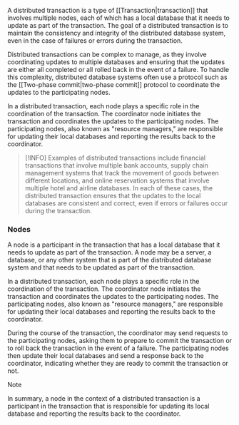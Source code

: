 A distributed transaction is a type of [[Transaction|transaction]] that involves multiple nodes, each of which has a local database that it needs to update as part of the transaction. The goal of a distributed transaction is to maintain the consistency and integrity of the distributed database system, even in the case of failures or errors during the transaction.

Distributed transactions can be complex to manage, as they involve coordinating updates to multiple databases and ensuring that the updates are either all completed or all rolled back in the event of a failure. To handle this complexity, distributed database systems often use a protocol such as the [[Two-phase commit|two-phase commit]] protocol to coordinate the updates to the participating nodes.

In a distributed transaction, each node plays a specific role in the coordination of the transaction. The coordinator node initiates the transaction and coordinates the updates to the participating nodes. The participating nodes, also known as "resource managers," are responsible for updating their local databases and reporting the results back to the coordinator.

>[!INFO]
>Examples of distributed transactions include financial transactions that involve multiple bank accounts, supply chain management systems that track the movement of goods between different locations, and online reservation systems that involve multiple hotel and airline databases. In each of these cases, the distributed transaction ensures that the updates to the local databases are consistent and correct, even if errors or failures occur during the transaction.

### Nodes

A node is a participant in the transaction that has a local database that it needs to update as part of the transaction. A node may be a server, a database, or any other system that is part of the distributed database system and that needs to be updated as part of the transaction.

In a distributed transaction, each node plays a specific role in the coordination of the transaction. The coordinator node initiates the transaction and coordinates the updates to the participating nodes. The participating nodes, also known as "resource managers," are responsible for updating their local databases and reporting the results back to the coordinator.

During the course of the transaction, the coordinator may send requests to the participating nodes, asking them to prepare to commit the transaction or to roll back the transaction in the event of a failure. The participating nodes then update their local databases and send a response back to the coordinator, indicating whether they are ready to commit the transaction or not.

>[!NOTE]
>In summary, a node in the context of a distributed transaction is a participant in the transaction that is responsible for updating its local database and reporting the results back to the coordinator.